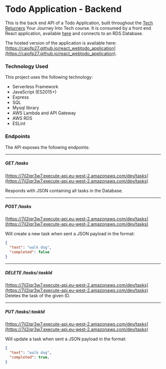 # Todo Application - Backend

This is the back end API of a Todo Application, built throughout the [Tech Returners](https://techreturners.com) Your Journey Into Tech course. It is consumed by a front end React application, available [here](https://github.com/caiofp27/react_webtodo_application) and connects to an RDS Database.

The hosted version of the application is available here: [https://caiofp27.github.io/react_webtodo_application](https://caiofp27.github.io/react_webtodo_application).

### Technology Used

This project uses the following technology:

- Serverless Framework
- JavaScript (ES2015+)
- Express
- SQL
- Mysql library
- AWS Lambda and API Gateway
- AWS RDS
- ESLint

### Endpoints

The API exposes the following endpoints:

---

##### GET /tasks

[https://7il2iqr3w7.execute-api.eu-west-2.amazonaws.com/dev/tasks](https://7il2iqr3w7.execute-api.eu-west-2.amazonaws.com/dev/tasks)

Responds with JSON containing all tasks in the Database.

---

##### POST /tasks

[https://7il2iqr3w7.execute-api.eu-west-2.amazonaws.com/dev/tasks](https://7il2iqr3w7.execute-api.eu-west-2.amazonaws.com/dev/tasks)

Will create a new task when sent a JSON payload in the format:

```json
{
  "text": "walk dog",
  "completed": false
}
```

---

##### DELETE /tasks/:taskId

[https://7il2iqr3w7.execute-api.eu-west-2.amazonaws.com/dev/tasks](https://7il2iqr3w7.execute-api.eu-west-2.amazonaws.com/dev/tasks)
Deletes the task of the given ID.

---

##### PUT /tasks/:taskId

[https://7il2iqr3w7.execute-api.eu-west-2.amazonaws.com/dev/tasks](https://7il2iqr3w7.execute-api.eu-west-2.amazonaws.com/dev/tasks)

Will update a task when sent a JSON payload in the format:

```json
{
  "text": "walk dog",
  "completed": true,
}
```
